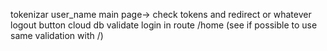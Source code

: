 tokenizar user_name
main page-> check tokens and redirect or whatever
logout button
cloud db
validate login in route /home (see if possible to use same validation with /)
